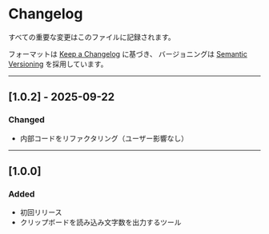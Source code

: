 # Changelog
すべての重要な変更はこのファイルに記録されます。

フォーマットは [Keep a Changelog](https://keepachangelog.com/ja/1.1.0/) に基づき、
バージョニングは [Semantic Versioning](https://semver.org/lang/ja/) を採用しています。


---

## [1.0.2] - 2025-09-22

### Changed
- 内部コードをリファクタリング（ユーザー影響なし）

---

## [1.0.0]
### Added
- 初回リリース
- クリップボードを読み込み文字数を出力するツール
